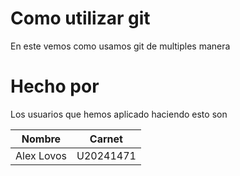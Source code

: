 # Como utilizar git 

En este vemos como usamos git de multiples manera

# Hecho por

Los usuarios que hemos aplicado haciendo esto son


| Nombre     | Carnet    |
| ---------- | --------- |
| Alex Lovos | U20241471 |
